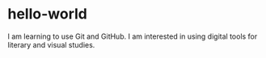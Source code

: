 # hello-world
I am learning to use Git and GitHub.
I am interested in using digital tools for literary and visual studies.
